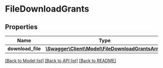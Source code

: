 # FileDownloadGrants

## Properties
Name | Type | Description | Notes
------------ | ------------- | ------------- | -------------
**download_file** | [**\Swagger\Client\Model\FileDownloadGrantsArray**](FileDownloadGrantsArray.md) |  | 

[[Back to Model list]](../../README.md#documentation-for-models) [[Back to API list]](../../README.md#documentation-for-api-endpoints) [[Back to README]](../../README.md)

